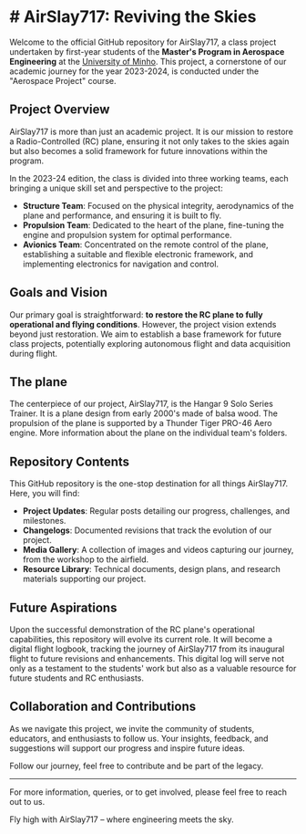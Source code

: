 # # AirSlay717: Reviving the Skies

Welcome to the official GitHub repository for AirSlay717, a class project undertaken by first-year students of the **Master's Program in Aerospace Engineering** at the [University of Minho](https://www.uminho.pt/). This project, a cornerstone of our academic journey for the year 2023-2024, is conducted under the "Aerospace Project" course.

## Project Overview

AirSlay717 is more than just an academic project. It is our mission to restore a Radio-Controlled (RC) plane, ensuring it not only takes to the skies again but also becomes a solid framework for future innovations within the program.

In the 2023-24 edition, the class is divided into three working teams, each bringing a unique skill set and perspective to the project:

- **Structure Team**: Focused on the physical integrity, aerodynamics of the plane and performance, and ensuring it is built to fly.
- **Propulsion Team**: Dedicated to the heart of the plane, fine-tuning the engine and propulsion system for optimal performance.
- **Avionics Team**: Concentrated on the remote control of the plane, establishing a suitable and flexible electronic framework, and implementing electronics for navigation and control.

## Goals and Vision

Our primary goal is straightforward: **to restore the RC plane to fully operational and flying conditions**. However, the project vision extends beyond just restoration. We aim to establish a base framework for future class projects, potentially exploring autonomous flight and data acquisition during flight.

## The plane

The centerpiece of our project, AirSlay717, is the Hangar 9 Solo Series Trainer. It is a plane design from early 2000's made of balsa wood. The propulsion of the plane is supported by a Thunder Tiger PRO-46 Aero engine. More information about the plane on the individual team's folders.

## Repository Contents

This GitHub repository is the one-stop destination for all things AirSlay717. Here, you will find:

- **Project Updates**: Regular posts detailing our progress, challenges, and milestones.
- **Changelogs**: Documented revisions that track the evolution of our project.
- **Media Gallery**: A collection of images and videos capturing our journey, from the workshop to the airfield.
- **Resource Library**: Technical documents, design plans, and research materials supporting our project.

## Future Aspirations

Upon the successful demonstration of the RC plane's operational capabilities, this repository will evolve its current role. It will become a digital flight logbook, tracking the journey of AirSlay717 from its inaugural flight to future revisions and enhancements. This digital log will serve not only as a testament to the students' work but also as a valuable resource for future students and RC enthusiasts.

## Collaboration and Contributions

As we navigate this project, we invite the community of students, educators, and enthusiasts to follow us. Your insights, feedback, and suggestions will support our progress and inspire future ideas.

Follow our journey, feel free to contribute and be part of the legacy.

---

For more information, queries, or to get involved, please feel free to reach out to us.

Fly high with AirSlay717 – where engineering meets the sky.
